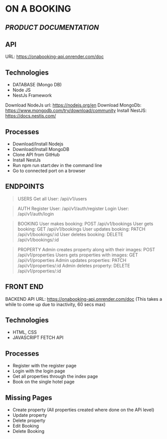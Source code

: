 # ON A BOOKING

## *PRODUCT DOCUMENTATION*

## API

URL: https://onabooking-api.onrender.com/doc

## Technologies

- DATABASE (Mongo DB)
- Node JS
- NestJs Framework

Download NodeJs url: https://nodejs.org/en
Download MongoDb: https://www.mongodb.com/try/download/community
Install NestJS: https://docs.nestjs.com/

## Processes

- Download/Install Nodejs
- Download/Install MongoDB
- Clone API from GitHub
- Install NestJs
- Run npm run start:dev in the command line
- Go to connected port on a browser

## ENDPOINTS

>USERS
 Get all User: /api/v1/users

>AUTH
 Register User: /api/v1/auth/register
 Login User: /api/v1/auth/login
 
>BOOKING
 User makes booking: POST /api/v1/bookings
 User gets booking: GET /api/v1/bookings
 User updates booking: PATCH /api/v1/bookings/:id
 User deletes booking: DELETE /api/v1/bookings/:id
 
>PROPERTY
 Admin creates property along with their images: POST /api/v1/properties
 Users gets properties with images: GET /api/v1/properties
 Admin updates properties: PATCH /api/v1/properties/:id
 Admin deletes property: DELETE /api/v1/properties/:id

## FRONT END

BACKEND API URL: https://onabooking-api.onrender.com/doc (This takes a while to come up due to inactivity, 60 secs max)

## Technologies

- HTML, CSS
- JAVASCRIPT FETCH API

## Processes

- Register with the register page
- Login with the login page
- Get all properties through the index page
- Book on the single hotel page

## Missing Pages

- Create property (All properties created where done on the APi level)
- Update property
- Delete property
- Edit Booking
- Delete Booking